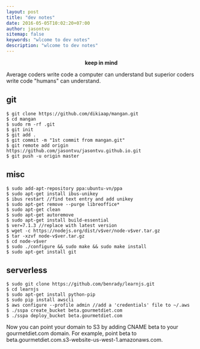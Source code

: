 ```yaml
---
layout: post
title: "dev notes"
date: 2016-05-05T10:02:20+07:00
author: jasontvu
sitemap: false
keywords: "wlcome to dev notes"
description: "wlcome to dev notes"
---
```

<p align="center"><strong>keep in mind</strong></p>
Average coders write code a computer can understand but superior coders write code "humans" can understand.

## git 

```
$ git clone https://github.com/dikiaap/mangan.git
$ cd mangan
$ sudo rm -rf .git
$ git init
$ git add .
$ git commit -m "1st commit from mangan.git"
$ git remote add origin https://github.com/jasontvu/jasontvu.github.io.git
$ git push -u origin master

```
## misc

```
$ sudo add-apt-repository ppa:ubuntu-vn/ppa
$ sudo apt-get install ibus-unikey
$ ibus restart //find text entry and add unikey
$ sudo apt-get remove --purge libreoffice*
$ sudo apt-get clean
$ sudo apt-get autoremove
$ sudo apt-get install build-essential
$ ver=7.1.3 //replace with latest version
$ wget -c https://nodejs.org/dist/v$ver/node-v$ver.tar.gz
$ tar -xzvf node-v$ver.tar.gz
$ cd node-v$ver
$ sudo ./configure && sudo make && sudo make install
$ sudo apt-get install git
```
## serverless

```
$ sudo git clone https://github.com/benrady/learnjs.git
$ cd learnjs
$ sudo apt-get install python-pip
$ sudo pip install awscli
$ aws configure --profile admin //add a 'credentials' file to ~/.aws
$ ./sspa create_bucket beta.gourmetdiet.com
$ ./sspa deploy_bucket beta.gourmetdiet.com

```
Now you can point your domain to S3 by adding CNAME beta to your gourmetdiet.com domain.  For example, point beta to beta.gourmetdiet.com.s3-website-us-west-1.amazonaws.com.
